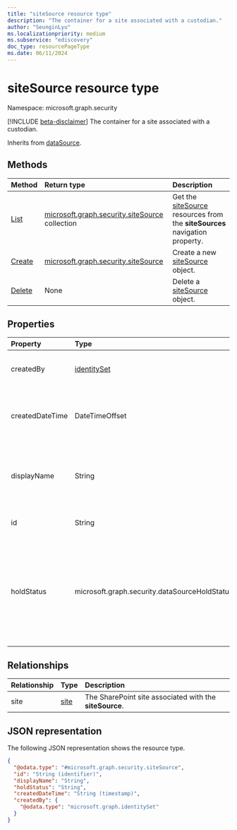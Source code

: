 ```yaml
---
title: "siteSource resource type"
description: "The container for a site associated with a custodian."
author: "SeunginLyu"
ms.localizationpriority: medium
ms.subservice: "ediscovery"
doc_type: resourcePageType
ms.date: 06/11/2024
---
```


# siteSource resource type

Namespace: microsoft.graph.security

[!INCLUDE [beta-disclaimer](../../includes/beta-disclaimer.md)]
The container for a site associated with a custodian.

Inherits from [dataSource](../resources/security-datasource.md).


## Methods
|Method|Return type|Description|
|:---|:---|:---|
|[List](../api/security-ediscoverycustodian-list-sitesources.md)|[microsoft.graph.security.siteSource](../resources/security-sitesource.md) collection|Get the [siteSource](../resources/security-sitesource.md) resources from the **siteSources** navigation property.|
|[Create](../api/security-ediscoveryholdpolicy-post-sitesources.md)|[microsoft.graph.security.siteSource](../resources/security-sitesource.md)|Create a new [siteSource](../resources/security-sitesource.md) object.|
|[Delete](../api/security-ediscoveryholdpolicy-delete-sitesources.md)|None|Delete a [siteSource](../resources/security-sitesource.md) object.|

## Properties
|Property|Type|Description|
|:---|:---|:---|
|createdBy|[identitySet](../resources/identityset.md)|The user who created the **siteSource**.|
|createdDateTime|DateTimeOffset|The date and time the **siteSource** was created.|
|displayName|String|The display name of the **siteSource**. This is the name of the SharePoint site.|
|id|String| The ID of the **siteSource**. |
|holdStatus|microsoft.graph.security.dataSourceHoldStatus|The hold status of the **siteSource**. The possible values are: `notApplied`, `applied`, `applying`, `removing`, `partial`.|

## Relationships
|Relationship|Type|Description|
|:---|:---|:---|
|site|[site](../resources/site.md)|The SharePoint site associated with the **siteSource**.|

## JSON representation
The following JSON representation shows the resource type.
<!-- {
  "blockType": "resource",
  "keyProperty": "id",
  "@odata.type": "microsoft.graph.security.siteSource",
  "baseType": "microsoft.graph.security.dataSource",
  "openType": false
}
-->
``` json
{
  "@odata.type": "#microsoft.graph.security.siteSource",
  "id": "String (identifier)",
  "displayName": "String",
  "holdStatus": "String",
  "createdDateTime": "String (timestamp)",
  "createdBy": {
    "@odata.type": "microsoft.graph.identitySet"
  }
}
```

